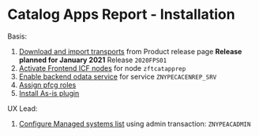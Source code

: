 # Catalog Apps Report - Installation

Basis:

1. [Download and import transports](/inst/step-1.md) from Product release page **Release planned for January 2021** Release `2020FPS01`
2. [Activate Frontend ICF nodes](/inst/step-2.md) for node `zftcatapprep`
3. [Enable backend odata service](/inst/step-3.md) for service `ZNYPECACENREP_SRV`
4. [Assign pfcg roles](/inst/step-4.md)
5. [Install As-is plugin](/inst/asis.md)

UX Lead:

1. [Configure Managed systems list](/inst-ux/step-1.md) using admin transaction: `ZNYPEACADMIN`


